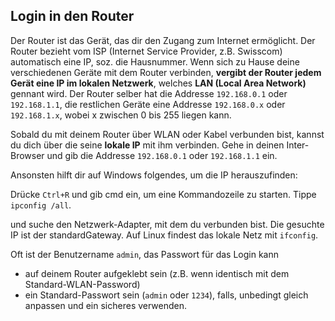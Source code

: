 ## Login in den Router

Der Router ist das Gerät, das dir den Zugang zum Internet ermöglicht. Der Router bezieht vom
ISP (Internet Service Provider, z.B. Swisscom) automatisch eine IP, soz. die Hausnummer.
Wenn sich zu Hause deine verschiedenen Geräte mit dem Router verbinden, **vergibt der Router jedem Gerät eine IP im lokalen Netzwerk**, 
welches **LAN (Local Area Network)** gennant wird.
Der Router selber hat die Addresse `192.168.0.1` oder `192.168.1.1`, die restlichen Geräte eine Addresse `192.168.0.x` oder `192.168.1.x`,
wobei x zwischen 0 bis 255 liegen kann.

Sobald du mit deinem Router über WLAN oder Kabel verbunden bist, kannst du dich über die seine **lokale IP** mit ihm verbinden.
Gehe in deinen Inter-Browser und gib die Addresse `192.168.0.1` oder `192.168.1.1` ein.

Ansonsten hilft dir auf Windows folgendes, um die IP herauszufinden:

Drücke `Ctrl+R` und gib cmd ein, um eine Kommandozeile zu starten. Tippe `ipconfig /all`.

und suche den Netzwerk-Adapter, mit dem du verbunden bist. Die gesuchte IP ist der standardGateway.
Auf Linux findest das lokale Netz mit `ifconfig`.  

Oft ist der Benutzername `admin`, das Passwort für das Login kann

- auf deinem Router aufgeklebt sein (z.B. wenn identisch mit dem Standard-WLAN-Password)
- ein Standard-Passwort sein (`admin` oder `1234`), falls, unbedingt gleich anpassen und ein sicheres verwenden.